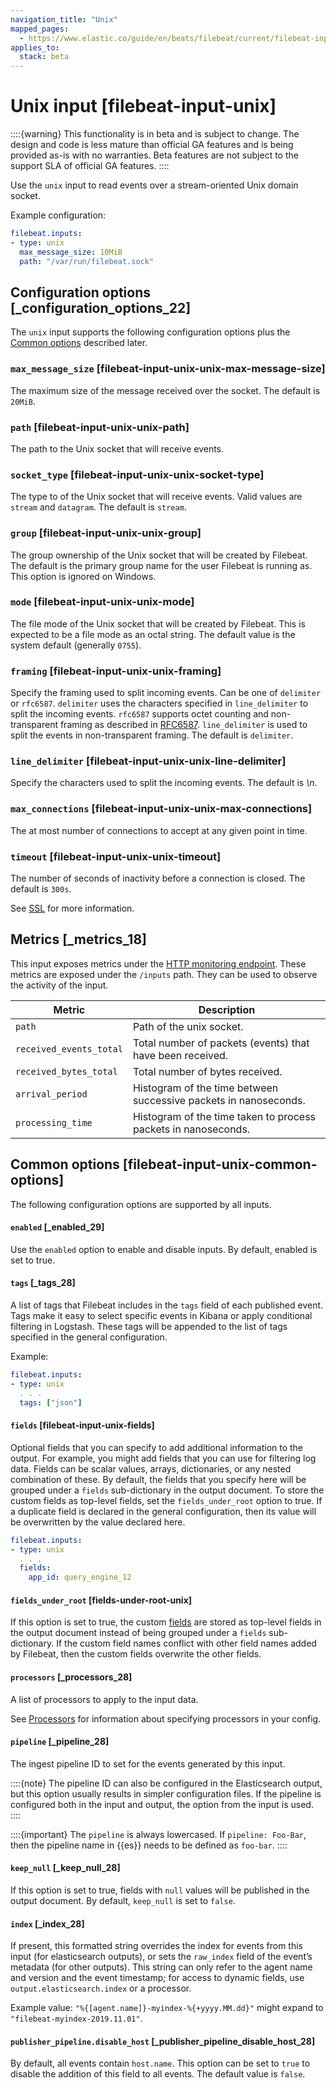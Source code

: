 ```yaml
---
navigation_title: "Unix"
mapped_pages:
  - https://www.elastic.co/guide/en/beats/filebeat/current/filebeat-input-unix.html
applies_to:
  stack: beta
---
```


# Unix input [filebeat-input-unix]

::::{warning}
This functionality is in beta and is subject to change. The design and code is less mature than official GA features and is being provided as-is with no warranties. Beta features are not subject to the support SLA of official GA features.
::::



Use the `unix` input to read events over a stream-oriented Unix domain socket.

Example configuration:

```yaml
filebeat.inputs:
- type: unix
  max_message_size: 10MiB
  path: "/var/run/filebeat.sock"
```

## Configuration options [_configuration_options_22]

The `unix` input supports the following configuration options plus the [Common options](#filebeat-input-unix-common-options) described later.


### `max_message_size` [filebeat-input-unix-unix-max-message-size]

The maximum size of the message received over the socket. The default is `20MiB`.


### `path` [filebeat-input-unix-unix-path]

The path to the Unix socket that will receive events.


### `socket_type` [filebeat-input-unix-unix-socket-type]

The type to of the Unix socket that will receive events. Valid values are `stream` and `datagram`. The default is `stream`.


### `group` [filebeat-input-unix-unix-group]

The group ownership of the Unix socket that will be created by Filebeat. The default is the primary group name for the user Filebeat is running as. This option is ignored on Windows.


### `mode` [filebeat-input-unix-unix-mode]

The file mode of the Unix socket that will be created by Filebeat. This is expected to be a file mode as an octal string. The default value is the system default (generally `0755`).


### `framing` [filebeat-input-unix-unix-framing]

Specify the framing used to split incoming events.  Can be one of `delimiter` or `rfc6587`.  `delimiter` uses the characters specified in `line_delimiter` to split the incoming events.  `rfc6587` supports octet counting and non-transparent framing as described in [RFC6587](https://tools.ietf.org/html/rfc6587).  `line_delimiter` is used to split the events in non-transparent framing.  The default is `delimiter`.


### `line_delimiter` [filebeat-input-unix-unix-line-delimiter]

Specify the characters used to split the incoming events. The default is *\n*.


### `max_connections` [filebeat-input-unix-unix-max-connections]

The at most number of connections to accept at any given point in time.


### `timeout` [filebeat-input-unix-unix-timeout]

The number of seconds of inactivity before a connection is closed. The default is `300s`.

See [SSL](/reference/filebeat/configuration-ssl.md) for more information.


## Metrics [_metrics_18]

This input exposes metrics under the [HTTP monitoring endpoint](/reference/filebeat/http-endpoint.md). These metrics are exposed under the `/inputs` path. They can be used to observe the activity of the input.

| Metric | Description |
| --- | --- |
| `path` | Path of the unix socket. |
| `received_events_total` | Total number of packets (events) that have been received. |
| `received_bytes_total` | Total number of bytes received. |
| `arrival_period` | Histogram of the time between successive packets in nanoseconds. |
| `processing_time` | Histogram of the time taken to process packets in nanoseconds. |


## Common options [filebeat-input-unix-common-options]

The following configuration options are supported by all inputs.


#### `enabled` [_enabled_29]

Use the `enabled` option to enable and disable inputs. By default, enabled is set to true.


#### `tags` [_tags_28]

A list of tags that Filebeat includes in the `tags` field of each published event. Tags make it easy to select specific events in Kibana or apply conditional filtering in Logstash. These tags will be appended to the list of tags specified in the general configuration.

Example:

```yaml
filebeat.inputs:
- type: unix
  . . .
  tags: ["json"]
```


#### `fields` [filebeat-input-unix-fields]

Optional fields that you can specify to add additional information to the output. For example, you might add fields that you can use for filtering log data. Fields can be scalar values, arrays, dictionaries, or any nested combination of these. By default, the fields that you specify here will be grouped under a `fields` sub-dictionary in the output document. To store the custom fields as top-level fields, set the `fields_under_root` option to true. If a duplicate field is declared in the general configuration, then its value will be overwritten by the value declared here.

```yaml
filebeat.inputs:
- type: unix
  . . .
  fields:
    app_id: query_engine_12
```


#### `fields_under_root` [fields-under-root-unix]

If this option is set to true, the custom [fields](#filebeat-input-unix-fields) are stored as top-level fields in the output document instead of being grouped under a `fields` sub-dictionary. If the custom field names conflict with other field names added by Filebeat, then the custom fields overwrite the other fields.


#### `processors` [_processors_28]

A list of processors to apply to the input data.

See [Processors](/reference/filebeat/filtering-enhancing-data.md) for information about specifying processors in your config.


#### `pipeline` [_pipeline_28]

The ingest pipeline ID to set for the events generated by this input.

::::{note}
The pipeline ID can also be configured in the Elasticsearch output, but this option usually results in simpler configuration files. If the pipeline is configured both in the input and output, the option from the input is used.
::::


::::{important}
The `pipeline` is always lowercased. If `pipeline: Foo-Bar`, then the pipeline name in {{es}} needs to be defined as `foo-bar`.
::::



#### `keep_null` [_keep_null_28]

If this option is set to true, fields with `null` values will be published in the output document. By default, `keep_null` is set to `false`.


#### `index` [_index_28]

If present, this formatted string overrides the index for events from this input (for elasticsearch outputs), or sets the `raw_index` field of the event’s metadata (for other outputs). This string can only refer to the agent name and version and the event timestamp; for access to dynamic fields, use `output.elasticsearch.index` or a processor.

Example value: `"%{[agent.name]}-myindex-%{+yyyy.MM.dd}"` might expand to `"filebeat-myindex-2019.11.01"`.


#### `publisher_pipeline.disable_host` [_publisher_pipeline_disable_host_28]

By default, all events contain `host.name`. This option can be set to `true` to disable the addition of this field to all events. The default value is `false`.


